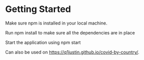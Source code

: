 # Getting Started

Make sure npm is installed in your local machine.

Run npm install to make sure all the dependencies are in place

Start the application using npm start

Can also be used on https://q1justin.github.io/covid-by-country/.
